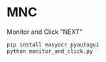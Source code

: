 # MNC

Monitor and Click "NEXT"

```bash
pip install easyocr pyautogui
python monitor_and_click.py 
```
